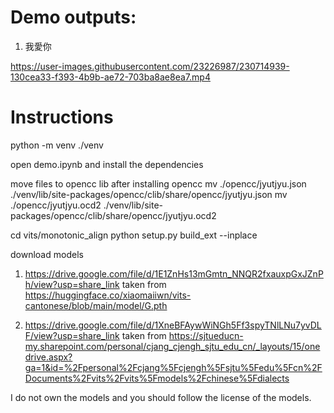 # Demo outputs:
1. 我愛你

https://user-images.githubusercontent.com/23226987/230714939-130cea33-f393-4b9b-ae72-703ba8ae8ea7.mp4



# Instructions
python -m venv ./venv

open demo.ipynb and install the dependencies

move files to opencc lib after installing opencc
mv ./opencc/jyutjyu.json ./venv/lib/site-packages/opencc/clib/share/opencc/jyutjyu.json
mv ./opencc/jyutjyu.ocd2 ./venv/lib/site-packages/opencc/clib/share/opencc/jyutjyu.ocd2


cd vits/monotonic_align
python setup.py build_ext --inplace

download models

1. https://drive.google.com/file/d/1E1ZnHs13mGmtn_NNQR2fxauxpGxJZnPh/view?usp=share_link
taken from https://huggingface.co/xiaomaiiwn/vits-cantonese/blob/main/model/G.pth

2. https://drive.google.com/file/d/1XneBFAywWiNGh5Ff3spyTNlLNu7yvDLF/view?usp=share_link
taken from https://sjtueducn-my.sharepoint.com/personal/cjang_cjengh_sjtu_edu_cn/_layouts/15/onedrive.aspx?ga=1&id=%2Fpersonal%2Fcjang%5Fcjengh%5Fsjtu%5Fedu%5Fcn%2FDocuments%2Fvits%2Fvits%5Fmodels%2Fchinese%5Fdialects

I do not own the models and you should follow the license of the models.
